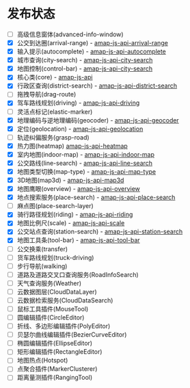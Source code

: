 # 发布状态

- [ ] 高级信息窗体(advanced-info-window)
- [x] 公交到达圈(arrival-range) - [amap-js-api-arrival-range](https://www.npmjs.com/package/@types/amap-js-api-arrival-range)
- [x] 输入提示(autocomplete) - [amap-js-api-autocomplete](https://www.npmjs.com/package/@types/amap-js-api-autocomplete)
- [x] 城市查询(city-search) - [amap-js-api-city-search](https://www.npmjs.com/package/@types/amap-js-api-city-search)
- [x] 地图控制(control-bar) - [amap-js-api-city-search](https://www.npmjs.com/package/@types/amap-js-api-control-bar)
- [x] 核心类(core) - [amap-js-api](https://www.npmjs.com/package/@types/amap-js-api)
- [x] 行政区查询(district-search) - [amap-js-api-district-search](https://www.npmjs.com/package/@types/amap-js-api-district-search)
- [ ] 拖拽导航(drag-route)
- [x] 驾车路线规划(driving) - [amap-js-api-driving](https://www.npmjs.com/package/@types/amap-js-api-driving)
- [ ] 灵活点标记(elastic-marker)
- [x] 地理编码与逆地理编码(geocoder) - [amap-js-api-geocoder](https://www.npmjs.com/package/@types/amap-js-api-geocoder)
- [x] 定位(geolocation) - [amap-js-api-geolocation](https://www.npmjs.com/package/@types/amap-js-api-geolocation)
- [ ] 轨迹纠偏服务(grasp-road)
- [x] 热力图(heatmap) [amap-js-api-heatmap](https://www.npmjs.com/package/@types/amap-js-api-heatmap)
- [x] 室内地图(indoor-map) - [amap-js-api-indoor-map](https://www.npmjs.com/package/@types/amap-js-api-indoor-map)
- [x] 公交路线(line-search) - [amap-js-api-line-search](https://www.npmjs.com/package/@types/amap-js-api-line-search)
- [x] 地图类型切换(map-type) - [amap-js-api-map-type](https://www.npmjs.com/package/@types/amap-js-api-map-type)
- [x] 3D地图(map3d) - [amap-js-api-map3d](https://www.npmjs.com/package/@types/amap-js-api-map3d)
- [x] 地图鹰眼(overview) - [amap-js-api-overview](https://www.npmjs.com/package/@types/amap-js-api-overview)
- [x] 地点搜索服务(place-search) - [amap-js-api-place-search](https://www.npmjs.com/package/@types/amap-js-api-place-search)
- [ ] 麻点图(place-search-layer)
- [x] 骑行路径规划(riding) - [amap-js-api-riding](https://www.npmjs.com/package/@types/amap-js-api-riding)
- [x] 地图比例尺(scale) - [amap-js-api-scale](https://www.npmjs.com/package/@types/amap-js-api-scale)
- [x] 公交站点查询(station-search) - [amap-js-api-station-search](https://www.npmjs.com/package/@types/amap-js-api-station-search)
- [x] 地图工具条(tool-bar) - [amap-js-api-tool-bar](https://www.npmjs.com/package/@types/amap-js-api-tool-bar)
- [ ] 公交换乘(transfer)
- [ ] 货车路线规划(truck-driving)
- [ ] 步行导航(walking)
- [ ] 道路及道路交叉口查询服务(RoadInfoSearch)
- [ ] 天气查询服务(Weather)
- [ ] 云数据图层(CloudDataLayer)
- [ ] 云数据检索服务(CloudDataSearch)
- [ ] 鼠标工具插件(MouseTool)
- [ ] 圆编辑插件(CircleEditor)
- [ ] 折线、多边形编辑插件(PolyEditor)
- [ ] 贝瑟尔曲线编辑插件(BezierCurveEditor)
- [ ] 椭圆编辑插件(EllipseEditor)
- [ ] 矩形编辑插件(RectangleEditor)
- [ ] 地图热点(Hotspot)
- [ ] 点聚合插件(MarkerClusterer)
- [ ] 距离量测插件(RangingTool)
